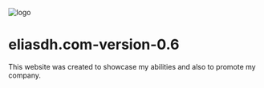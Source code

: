 ![logo](https://user-images.githubusercontent.com/25233962/180615353-da2d97ad-4ef9-4a1e-a122-3367820e73bc.png)
# eliasdh.com-version-0.6
This website was created to showcase my abilities and also to promote my company.
